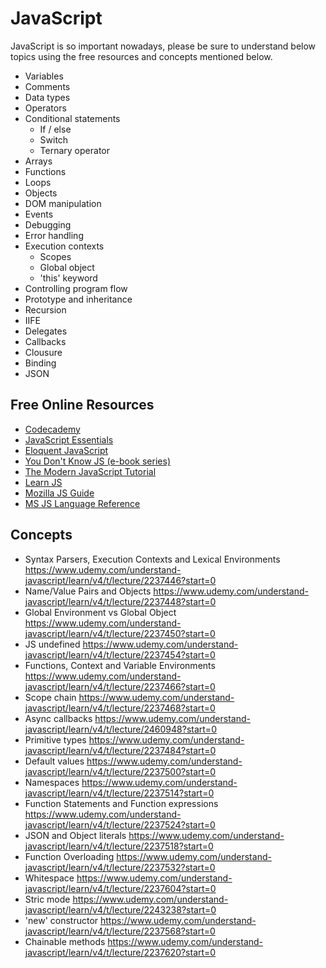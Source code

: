 # JavaScript
JavaScript is so important nowadays, please be sure to understand below topics using the free resources and concepts mentioned below.

* Variables
* Comments
* Data types
* Operators
* Conditional statements
  * If / else
  * Switch
  * Ternary operator
* Arrays
* Functions
* Loops
* Objects
* DOM manipulation
* Events
* Debugging
* Error handling
* Execution contexts
  * Scopes
  * Global object
  * 'this' keyword
* Controlling program flow
* Prototype and inheritance
* Recursion
* IIFE
* Delegates
* Callbacks
* Clousure
* Binding
* JSON


## Free Online Resources
* [Codecademy](https://www.codecademy.com/tracks/javascript)
* [JavaScript Essentials](https://www.udemy.com/javascript-essentials/?siteID=jU79Zysihs4-h2MaC5l1GiG1cwuTmC6RAw&LSNPUBID=jU79Zysihs4)
* [Eloquent JavaScript](http://eloquentjavascript.net/)
* [You Don't Know JS (e-book series)](https://github.com/getify/You-Dont-Know-JS/blob/master/README.md)
* [The Modern JavaScript Tutorial](https://javascript.info/)
* [Learn JS](http://www.learn-js.org/)
* [Mozilla JS Guide](https://developer.mozilla.org/en-US/docs/Web/JavaScript/Guide)
* [MS JS Language Reference](https://docs.microsoft.com/en-us/scripting/javascript/javascript-language-reference)

## Concepts
* Syntax Parsers, Execution Contexts and Lexical Environments https://www.udemy.com/understand-javascript/learn/v4/t/lecture/2237446?start=0
* Name/Value Pairs and Objects https://www.udemy.com/understand-javascript/learn/v4/t/lecture/2237448?start=0
* Global Environment vs Global Object https://www.udemy.com/understand-javascript/learn/v4/t/lecture/2237450?start=0
* JS undefined https://www.udemy.com/understand-javascript/learn/v4/t/lecture/2237454?start=0
* Functions, Context and Variable Environments https://www.udemy.com/understand-javascript/learn/v4/t/lecture/2237466?start=0
* Scope chain https://www.udemy.com/understand-javascript/learn/v4/t/lecture/2237468?start=0
* Async callbacks https://www.udemy.com/understand-javascript/learn/v4/t/lecture/2460948?start=0
* Primitive types https://www.udemy.com/understand-javascript/learn/v4/t/lecture/2237484?start=0
* Default values https://www.udemy.com/understand-javascript/learn/v4/t/lecture/2237500?start=0
* Namespaces https://www.udemy.com/understand-javascript/learn/v4/t/lecture/2237514?start=0
* Function Statements and Function expressions https://www.udemy.com/understand-javascript/learn/v4/t/lecture/2237524?start=0
* JSON and Object literals https://www.udemy.com/understand-javascript/learn/v4/t/lecture/2237518?start=0
* Function Overloading https://www.udemy.com/understand-javascript/learn/v4/t/lecture/2237532?start=0
* Whitespace https://www.udemy.com/understand-javascript/learn/v4/t/lecture/2237604?start=0
* Stric mode https://www.udemy.com/understand-javascript/learn/v4/t/lecture/2243238?start=0
* 'new' constructor https://www.udemy.com/understand-javascript/learn/v4/t/lecture/2237568?start=0
* Chainable methods https://www.udemy.com/understand-javascript/learn/v4/t/lecture/2237620?start=0